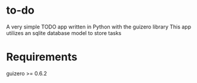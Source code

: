 # to-do
A very simple TODO app written in Python with the guizero library
This app utilizes an sqlite database model to store tasks

# Requirements
guizero >= 0.6.2

